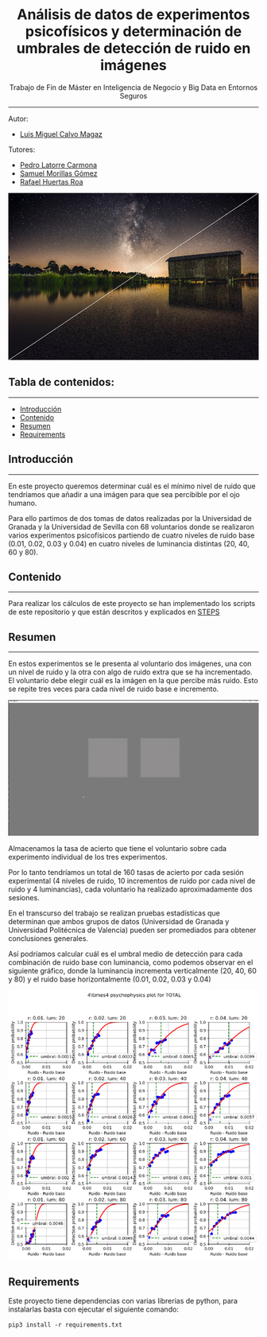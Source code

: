 <h1 align="center">Análisis de datos de experimentos psicofísicos y determinación de umbrales de detección de ruido en imágenes</h1>
<p align="center"> Trabajo de Fin de Máster en Inteligencia de Negocio y Big Data en Entornos Seguros</p>

---
Autor:
- [Luis Miguel Calvo Magaz](mailto:luismicalvomagaz@gmail.com)

Tutores: 
- [Pedro Latorre Carmona](mailto:plcarmona@ubu.es)
- [Samuel Morillas Gómez](mailto:smorillas@mat.upv.es)
- [Rafael Huertas Roa](mailto:rhuertas@ugr.es)

<p align="center"><img src="images/readmeImages/portada.png"/></p> 



## Tabla de contenidos:
---

- [Introducción](#introducción)
- [Contenido](#contenido)
- [Resumen](#resumen)
- [Requirements](#requirements)


## Introducción
---
En este proyecto queremos determinar cuál es el mínimo nivel de ruido que tendríamos que añadir a una imágen para que sea percibible por el ojo humano.

Para ello partimos de dos tomas de datos realizadas por la Universidad de Granada y la Universidad de Sevilla con 68 voluntarios donde se realizaron varios experimentos psicofísicos partiendo de cuatro niveles de ruido base (0.01, 0.02, 0.03 y 0.04) en cuatro niveles de luminancia distintas (20, 40, 60 y 80).


## Contenido
---
Para realizar los cálculos de este proyecto se han implementado los scripts de este repositorio y que están descritos y explicados en [STEPS](/STEPS.md)

## Resumen
---
En estos experimentos se le presenta al voluntario dos imágenes, una con un nivel de ruido y la otra con algo de ruido extra que se ha incrementado.
El voluntario debe elegir cuál es la imágen en la que percibe más ruido. Esto se repite tres veces para cada nivel de ruido base e incremento.

<p align="center"><img src="images/readmeImages/vista_observador.png"/></p>

Almacenamos la tasa de acierto que tiene el voluntario sobre cada experimento individual de los tres experimentos.

Por lo tanto tendríamos un total de 160 tasas de acierto por cada sesión experimental (4 niveles de ruido, 10 incrementos de ruido por cada nivel de ruido y 4 luminancias), cada voluntario ha realizado aproximadamente dos sesiones.

En el transcurso del trabajo se realizan pruebas estadísticas que determinan que ambos grupos de datos (Universidad de Granada y Universidad Politécnica de Valencia) pueden ser promediados para obtener conclusiones generales.

Así podríamos calcular cuál es el umbral medio de detección para cada combinación de ruido base con luminancia, como podemos observar en el siguiente gráfico, donde la luminancia incrementa verticalmente (20, 40, 60 y 80) y el ruido base horizontalmente (0.01, 0.02, 0.03 y 0.04)

<p align="center"><img src="images/readmeImages/umbrales.png"/></p>


## Requirements
Este proyecto tiene dependencias con varias librerias de python, para instalarlas basta con ejecutar el siguiente comando:
```
pip3 install -r requirements.txt
```
